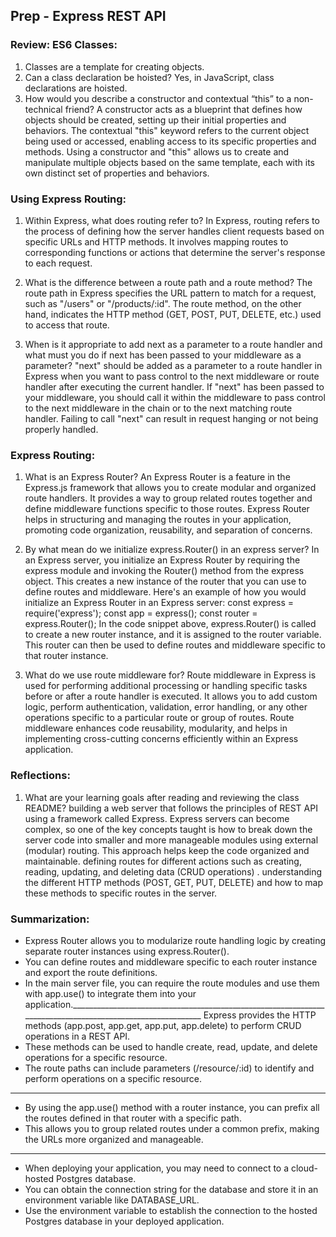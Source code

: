 ## Prep -  Express REST API <a name=" Express REST API"></a>

### Review: ES6 Classes:
1. Classes are a template for creating objects.
2. Can a class declaration be hoisted?  Yes, in JavaScript, class declarations are hoisted.
3. How would you describe a constructor and contextual “this” to a non-technical friend?
    A constructor acts as a blueprint that defines how objects should be created, setting up their initial properties and behaviors. The contextual "this" keyword refers to the current object being used or accessed, enabling access to its specific properties and methods. Using a constructor and "this" allows us to create and manipulate multiple objects based on the same template, each with its own distinct set of properties and behaviors.

### Using Express Routing:
1. Within Express, what does routing refer to?
 In Express, routing refers to the process of defining how the server handles client requests based on specific URLs and HTTP methods. It involves mapping routes to corresponding functions or actions that determine the server's response to each request.

2. What is the difference between a route path and a route method?
The route path in Express specifies the URL pattern to match for a request, such as "/users" or "/products/:id".
The route method, on the other hand, indicates the HTTP method (GET, POST, PUT, DELETE, etc.) used to access that route.

3. When is it appropriate to add next as a parameter to a route handler and what must you do if next has been passed to your middleware as a parameter?
"next" should be added as a parameter to a route handler in Express when you want to pass control to the next middleware or route handler after executing the current handler.
If "next" has been passed to your middleware, you should call it within the middleware to pass control to the next middleware in the chain or to the next matching route handler. Failing to call "next" can result in request hanging or not being properly handled.

### Express Routing:
1. What is an Express Router?
  An Express Router is a feature in the Express.js framework that allows you to create modular and organized route handlers. It provides a way to group related routes together and define middleware functions specific to those routes. Express Router helps in structuring and managing the routes in your application, promoting code organization, reusability, and separation of concerns.

2. By what mean do we initialize express.Router() in an express server?
 In an Express server, you initialize an Express Router by requiring the express module and invoking the Router() method from the express object. This creates a new instance of the router that you can use to define routes and middleware.
Here's an example of how you would initialize an Express Router in an Express server:
            const express = require('express');
            const app = express();
            const router = express.Router();
In the code snippet above, express.Router() is called to create a new router instance, and it is assigned to the router variable. This router can then be used to define routes and middleware specific to that router instance.

3. What do we use route middleware for?
Route middleware in Express is used for performing additional processing or handling specific tasks before or after a route handler is executed.
It allows you to add custom logic, perform authentication, validation, error handling, or any other operations specific to a particular route or group of routes.
Route middleware enhances code reusability, modularity, and helps in implementing cross-cutting concerns efficiently within an Express application.

### Reflections:
1. What are your learning goals after reading and reviewing the class README?
building a web server that follows the principles of REST API using a framework called Express. Express servers can become complex, so one of the key concepts taught is how to break down the server code into smaller and more manageable modules using external (modular) routing. This approach helps keep the code organized and maintainable.
 defining routes for different actions such as creating, reading, updating, and deleting data (CRUD operations) .  understanding the different HTTP methods (POST, GET, PUT, DELETE) and how to map these methods to specific routes in the server.

### Summarization:
- Express Router allows you to modularize route handling logic by creating separate router instances using express.Router().
- You can define routes and middleware specific to each router instance and export the route definitions.
- In the main server file, you can require the route modules and use them with app.use() to integrate them into your application.___________________________________________________________________________________________________________
Express provides the HTTP methods (app.post, app.get, app.put, app.delete) to perform CRUD operations in a REST API.
- These methods can be used to handle create, read, update, and delete operations for a specific resource.
- The route paths can include parameters (/resource/:id) to identify and perform operations on a specific resource.
___________________________________________________________________________________________________________
- By using the app.use() method with a router instance, you can prefix all the routes defined in that router with a specific path.
- This allows you to group related routes under a common prefix, making the URLs more organized and manageable.
___________________________________________________________________________________________________________
- When deploying your application, you may need to connect to a cloud-hosted Postgres database.
- You can obtain the connection string for the database and store it in an environment variable like DATABASE_URL.
- Use the environment variable to establish the connection to the hosted Postgres database in your deployed application.
